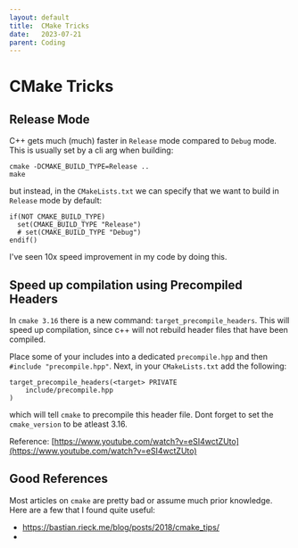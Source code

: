 ```yaml
---
layout: default
title:  CMake Tricks
date:   2023-07-21
parent: Coding
---
```


# CMake Tricks


## Release Mode

C++ gets much (much) faster in `Release` mode compared to `Debug` mode. This is usually set by a cli arg when building:
```
cmake -DCMAKE_BUILD_TYPE=Release ..
make
```

but instead, in the `CMakeLists.txt` we can specify that we want to build in `Release` mode by default:
```
if(NOT CMAKE_BUILD_TYPE)
  set(CMAKE_BUILD_TYPE "Release")
  # set(CMAKE_BUILD_TYPE "Debug")
endif()
```

I've seen 10x speed improvement in my code by doing this. 


##  Speed up compilation using Precompiled Headers

In `cmake 3.16` there is a new command: `target_precompile_headers`.  This will speed up compilation, since c++ will not rebuild header files that have been compiled. 

Place some of your includes into a dedicated `precompile.hpp` and then `#include "precompile.hpp"`. Next, in your `CMakeLists.txt` add the following:
```
target_precompile_headers(<target> PRIVATE 
    include/precompile.hpp
)
```
which will tell `cmake` to precompile this header file. Dont forget to set the `cmake_version` to be atleast 3.16. 

Reference: [https://www.youtube.com/watch?v=eSI4wctZUto](https://www.youtube.com/watch?v=eSI4wctZUto)


## Good References
Most articles on `cmake` are pretty bad or assume much prior knowledge.  Here are a few that I found quite useful:
- https://bastian.rieck.me/blog/posts/2018/cmake_tips/
- 

